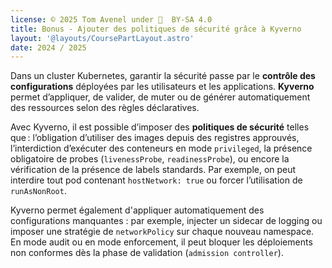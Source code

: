 ```yaml
---
license: © 2025 Tom Avenel under 󰵫  BY-SA 4.0
title: Bonus - Ajouter des politiques de sécurité grâce à Kyverno
layout: '@layouts/CoursePartLayout.astro'
date: 2024 / 2025
---
```


Dans un cluster Kubernetes, garantir la sécurité passe par le **contrôle des configurations** déployées par les utilisateurs et les applications. **Kyverno** permet d’appliquer, de valider, de muter ou de générer automatiquement des ressources selon des règles déclaratives.

Avec Kyverno, il est possible d’imposer des **politiques de sécurité** telles que : l’obligation d’utiliser des images depuis des registres approuvés, l’interdiction d’exécuter des conteneurs en mode `privileged`, la présence obligatoire de probes (`livenessProbe`, `readinessProbe`), ou encore la vérification de la présence de labels standards. Par exemple, on peut interdire tout pod contenant `hostNetwork: true` ou forcer l’utilisation de `runAsNonRoot`.

Kyverno permet également d'appliquer automatiquement des configurations manquantes : par exemple, injecter un sidecar de logging ou imposer une stratégie de `networkPolicy` sur chaque nouveau namespace. En mode audit ou en mode enforcement, il peut bloquer les déploiements non conformes dès la phase de validation (`admission controller`).

